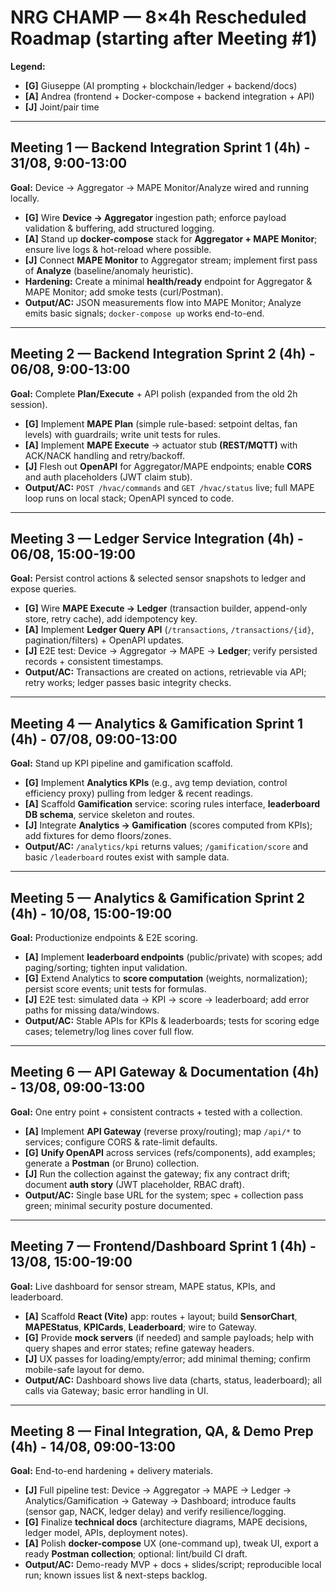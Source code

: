 # NRG CHAMP — 8×4h Rescheduled Roadmap (starting after Meeting #1)

**Legend:**
- **[G]** Giuseppe (AI prompting + blockchain/ledger + backend/docs)
- **[A]** Andrea (frontend + Docker-compose + backend integration + API)
- **[J]** Joint/pair time

---

## Meeting 1 — Backend Integration Sprint 1 (4h) - 31/08, 9:00-13:00
**Goal:** Device → Aggregator → MAPE Monitor/Analyze wired and running locally.

- **[G]** Wire **Device → Aggregator** ingestion path; enforce payload validation & buffering, add structured logging.
- **[A]** Stand up **docker-compose** stack for **Aggregator + MAPE Monitor**; ensure live logs & hot-reload where possible.
- **[J]** Connect **MAPE Monitor** to Aggregator stream; implement first pass of **Analyze** (baseline/anomaly heuristic).
- **Hardening:** Create a minimal **health/ready** endpoint for Aggregator & MAPE Monitor; add smoke tests (curl/Postman).
- **Output/AC:** JSON measurements flow into MAPE Monitor; Analyze emits basic signals; `docker-compose up` works end-to-end.

---

## Meeting 2 — Backend Integration Sprint 2 (4h) - 06/08, 9:00-13:00
**Goal:** Complete **Plan/Execute** + API polish (expanded from the old 2h session).

- **[G]** Implement **MAPE Plan** (simple rule-based: setpoint deltas, fan levels) with guardrails; write unit tests for rules.
- **[A]** Implement **MAPE Execute** → actuator stub **(REST/MQTT)** with ACK/NACK handling and retry/backoff.
- **[J]** Flesh out **OpenAPI** for Aggregator/MAPE endpoints; enable **CORS** and auth placeholders (JWT claim stub).
- **Output/AC:** `POST /hvac/commands` and `GET /hvac/status` live; full MAPE loop runs on local stack; OpenAPI synced to code.

---

## Meeting 3 — Ledger Service Integration (4h) - 06/08, 15:00-19:00
**Goal:** Persist control actions & selected sensor snapshots to ledger and expose queries.

- **[G]** Wire **MAPE Execute → Ledger** (transaction builder, append-only store, retry cache), add idempotency key.
- **[A]** Implement **Ledger Query API** (`/transactions`, `/transactions/{id}`, pagination/filters) + OpenAPI updates.
- **[J]** E2E test: Device → Aggregator → MAPE → **Ledger**; verify persisted records + consistent timestamps.
- **Output/AC:** Transactions are created on actions, retrievable via API; retry works; ledger passes basic integrity checks.

---

## Meeting 4 — Analytics & Gamification Sprint 1 (4h) - 07/08, 09:00-13:00
**Goal:** Stand up KPI pipeline and gamification scaffold.

- **[G]** Implement **Analytics KPIs** (e.g., avg temp deviation, control efficiency proxy) pulling from ledger & recent readings.
- **[A]** Scaffold **Gamification** service: scoring rules interface, **leaderboard DB schema**, service skeleton and routes.
- **[J]** Integrate **Analytics → Gamification** (scores computed from KPIs); add fixtures for demo floors/zones.
- **Output/AC:** `/analytics/kpi` returns values; `/gamification/score` and basic `/leaderboard` routes exist with sample data.

---

## Meeting 5 — Analytics & Gamification Sprint 2 (4h) - 10/08, 15:00-19:00
**Goal:** Productionize endpoints & E2E scoring.

- **[A]** Implement **leaderboard endpoints** (public/private) with scopes; add paging/sorting; tighten input validation.
- **[G]** Extend Analytics to **score computation** (weights, normalization); persist score events; unit tests for formulas.
- **[J]** E2E test: simulated data → KPI → score → leaderboard; add error paths for missing data/windows.
- **Output/AC:** Stable APIs for KPIs & leaderboards; tests for scoring edge cases; telemetry/log lines cover full flow.

---

## Meeting 6 — API Gateway & Documentation (4h) - 13/08, 09:00-13:00
**Goal:** One entry point + consistent contracts + tested with a collection.

- **[A]** Implement **API Gateway** (reverse proxy/routing); map `/api/*` to services; configure CORS & rate-limit defaults.
- **[G]** **Unify OpenAPI** across services (refs/components), add examples; generate a **Postman** (or Bruno) collection.
- **[J]** Run the collection against the gateway; fix any contract drift; document **auth story** (JWT placeholder, RBAC draft).
- **Output/AC:** Single base URL for the system; spec + collection pass green; minimal security posture documented.

---

## Meeting 7 — Frontend/Dashboard Sprint 1 (4h) - 13/08, 15:00-19:00
**Goal:** Live dashboard for sensor stream, MAPE status, KPIs, and leaderboard.

- **[A]** Scaffold **React (Vite)** app: routes + layout; build **SensorChart**, **MAPEStatus**, **KPICards**, **Leaderboard**; wire to Gateway.
- **[G]** Provide **mock servers** (if needed) and sample payloads; help with query shapes and error states; refine gateway headers.
- **[J]** UX passes for loading/empty/error; add minimal theming; confirm mobile-safe layout for demo.
- **Output/AC:** Dashboard shows live data (charts, status, leaderboard); all calls via Gateway; basic error handling in UI.

---

## Meeting 8 — Final Integration, QA, & Demo Prep (4h) - 14/08, 09:00-13:00
**Goal:** End-to-end hardening + delivery materials.

- **[J]** Full pipeline test: Device → Aggregator → MAPE → Ledger → Analytics/Gamification → Gateway → Dashboard; introduce faults (sensor gap, NACK, ledger delay) and verify resilience/logging.
- **[G]** Finalize **technical docs** (architecture diagrams, MAPE decisions, ledger model, APIs, deployment notes).
- **[A]** Polish **docker-compose** UX (one-command up), tweak UI, export a ready **Postman collection**; optional: lint/build CI draft.
- **Output/AC:** Demo-ready MVP + docs + slides/script; reproducible local run; known issues list & next-steps backlog.
